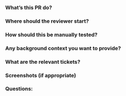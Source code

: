 ### What’s this PR do?
### Where should the reviewer start?
### How should this be manually tested?
### Any background context you want to provide?
### What are the relevant tickets?
### Screenshots (if appropriate)
### Questions:
